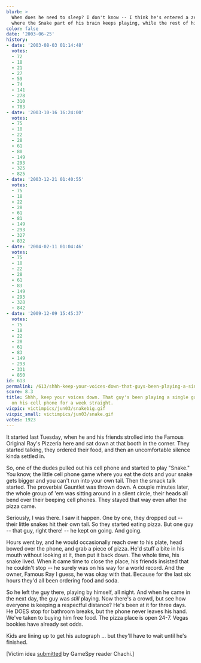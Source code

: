 ```yaml
---
blurb: >
  When does he need to sleep? I don't know -- I think he's entered a zen-like state
  where the Snake part of his brain keeps playing, while the rest of him ... naps.
color: false
date: '2003-06-25'
history:
- date: '2003-08-03 01:14:48'
  votes:
  - 72
  - 18
  - 21
  - 27
  - 59
  - 74
  - 141
  - 278
  - 310
  - 783
- date: '2003-10-16 16:24:00'
  votes:
  - 75
  - 18
  - 22
  - 28
  - 61
  - 80
  - 149
  - 293
  - 325
  - 825
- date: '2003-12-21 01:40:55'
  votes:
  - 75
  - 18
  - 22
  - 28
  - 61
  - 81
  - 149
  - 293
  - 327
  - 832
- date: '2004-02-11 01:04:46'
  votes:
  - 75
  - 18
  - 22
  - 28
  - 61
  - 83
  - 149
  - 293
  - 328
  - 842
- date: '2009-12-09 15:45:37'
  votes:
  - 75
  - 18
  - 22
  - 28
  - 61
  - 83
  - 149
  - 293
  - 331
  - 850
id: 613
permalink: /613/shhh-keep-your-voices-down-that-guys-been-playing-a-single-game-of-snake-on-his-cell-phone-for-a-week-straight/
score: 8.3
title: Shhh, keep your voices down. That guy's been playing a single game of 'snake'
  on his cell phone for a week straight.
vicpic: victimpics/jun03/snakebig.gif
vicpic_small: victimpics/jun03/snake.gif
votes: 1923
---
```


It started last Tuesday, when he and his friends strolled into the
Famous Original Ray's Pizzeria here and sat down at that booth in the
corner. They started talking, they ordered their food, and then an
uncomfortable silence kinda settled in.

So, one of the dudes pulled out his cell phone and started to play
"Snake." You know, the little cell phone game where you eat the dots and
your snake gets bigger and you can't run into your own tail. Then the
smack talk started. The proverbial Gauntlet was thrown down. A couple
minutes later, the whole group of 'em was sitting around in a silent
circle, their heads all bend over their beeping cell phones. They stayed
that way even after the pizza came.

Seriously, I was there. I saw it happen. One by one, they dropped out --
their little snakes hit their own tail. So they started eating pizza.
But one guy -- that guy, right there! -- he kept on going. And going.

Hours went by, and he would occasionally reach over to his plate, head
bowed over the phone, and grab a piece of pizza. He'd stuff a bite in
his mouth without looking at it, then put it back down. The whole time,
his snake lived. When it came time to close the place, his friends
insisted that he couldn't stop -- he surely was on his way for a world
record. And the owner, Famous Ray I guess, he was okay with that.
Because for the last six hours they'd all been ordering food and soda.

So he left the guy there, playing by himself, all night. And when he
came in the next day, the guy was *still* playing. Now there's a crowd,
but see how everyone is keeping a respectful distance? He's been at it
for three days. He DOES stop for bathroom breaks, but the phone never
leaves his hand. We've taken to buying him free food. The pizza place is
open 24-7. Vegas bookies have already set odds.

Kids are lining up to get his autograph ... but they'll have to wait
until he's finished.

\[Victim idea
[submitted](http://web.archive.org/web/20030625000000/http://feedback.gamespy.com/)
by GameSpy reader Chachi.\]